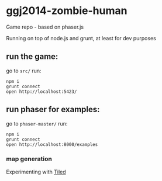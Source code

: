 ggj2014-zombie-human
====================

Game repo - based on phaser.js

Running on top of node.js and grunt, at least for dev purposes


## run the game:

go to `src/` run:

```
npm i
grunt connect
open http://localhost:5423/
```



## run phaser for examples:

go to `phaser-master/` run:

```
npm i
grunt connect
open http://localhost:8000/examples
```

### map generation

Experimenting with [Tiled](http://www.mapeditor.org/) 


